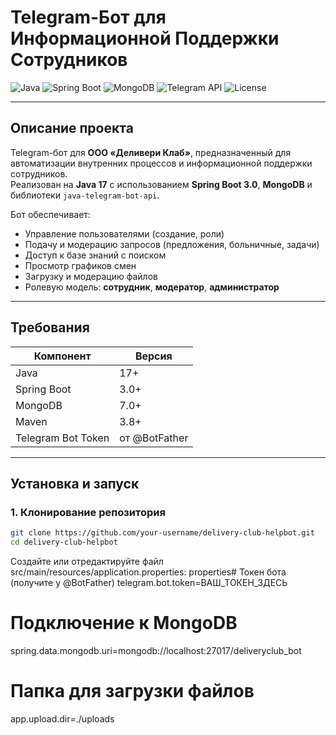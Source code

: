 # Telegram-Бот для Информационной Поддержки Сотрудников

![Java](https://img.shields.io/badge/Java-17-blue?style=flat-square)
![Spring Boot](https://img.shields.io/badge/Spring%20Boot-3.0-green?style=flat-square)
![MongoDB](https://img.shields.io/badge/MongoDB-7.0-orange?style=flat-square)
![Telegram API](https://img.shields.io/badge/Telegram%20API-java--telegram--bot--api-yellow?style=flat-square)
![License](https://img.shields.io/badge/License-MIT-lightgrey?style=flat-square)

---

## Описание проекта

Telegram-бот для **ООО «Деливери Клаб»**, предназначенный для автоматизации внутренних процессов и информационной поддержки сотрудников.  
Реализован на **Java 17** с использованием **Spring Boot 3.0**, **MongoDB** и библиотеки `java-telegram-bot-api`.

Бот обеспечивает:
- Управление пользователями (создание, роли)
- Подачу и модерацию запросов (предложения, больничные, задачи)
- Доступ к базе знаний с поиском
- Просмотр графиков смен
- Загрузку и модерацию файлов
- Ролевую модель: **сотрудник**, **модератор**, **администратор**

---

## Требования

| Компонент             | Версия         |
|-----------------------|----------------|
| Java                  | 17+            |
| Spring Boot           | 3.0+           |
| MongoDB               | 7.0+           |
| Maven                 | 3.8+           |
| Telegram Bot Token    | от @BotFather  |

---

## Установка и запуск

### 1. Клонирование репозитория
```bash
git clone https://github.com/your-username/delivery-club-helpbot.git
cd delivery-club-helpbot
```
Создайте или отредактируйте файл src/main/resources/application.properties:
properties# Токен бота (получите у @BotFather)
telegram.bot.token=ВАШ_ТОКЕН_ЗДЕСЬ

# Подключение к MongoDB
spring.data.mongodb.uri=mongodb://localhost:27017/deliveryclub_bot

# Папка для загрузки файлов
app.upload.dir=./uploads

